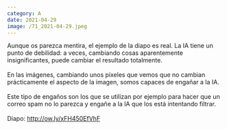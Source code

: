 ```yaml
--- 
category: A 
date: 2021-04-29 
image: /71_2021-04-29.jpeg 
--- 
```


Aunque os parezca mentira, el ejemplo de la diapo es real. La IA tiene un punto de debilidad: a veces, cambiando cosas aparentemente insignificantes, puede cambiar el resultado totalmente. <br><br>En las imágenes, cambiando unos píxeles que vemos que no cambian prácticamente el aspecto de la imagen, somos capaces de engañar a la IA.<br><br>Este tipo de engaños son los que se utilizan por ejemplo para hacer que un correo spam no lo parezca y engañe a la IA que los está intentando filtrar. <br><br>Diapo: http://ow.ly/xFH450EfVhF
